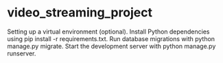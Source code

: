 # video_streaming_project
Setting up a virtual environment (optional).
Install Python dependencies using pip install -r requirements.txt.
Run database migrations with python manage.py migrate.
Start the development server with python manage.py runserver.
